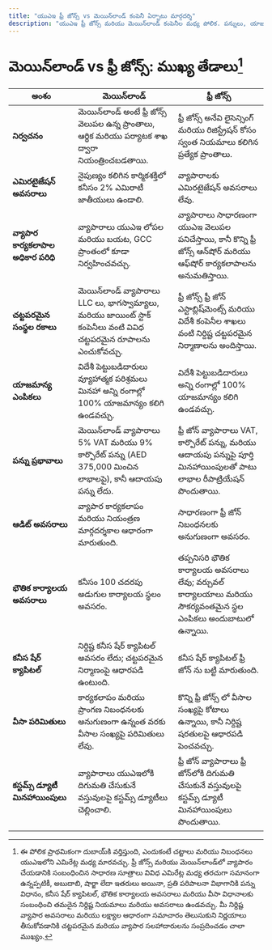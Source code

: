 ```yaml
---
title: "యుఎఇ ఫ్రీ జోన్స్ vs మెయిన్‌లాండ్ కంపెనీ ఏర్పాటు మార్గదర్శి"
description: "యుఎఇ ఫ్రీ జోన్స్ మరియు మెయిన్‌లాండ్ కంపెనీల మధ్య పోలిక. పన్నులు, యాజమాన్యం, వీసాలు మరియు వ్యాపార కార్యకలాపాలలో ఫ్రీ జోన్ మరియు మెయిన్‌లాండ్ సెటప్ మధ్య ముఖ్య తేడాలు."
---
```


# మెయిన్‌లాండ్ vs ఫ్రీ జోన్స్: ముఖ్య తేడాలు[^1]

| **అంశం**                             | **మెయిన్‌లాండ్**                                                                                                       | **ఫ్రీ జోన్స్**                                                                                                           |
| ------------------------------------ | ---------------------------------------------------------------------------------------------------------------------- | ------------------------------------------------------------------------------------------------------------------------- |
| **నిర్వచనం**                         | మెయిన్‌లాండ్ అంటే ఫ్రీ జోన్స్ వెలుపల ఉన్న ప్రాంతాలు, ఆర్థిక మరియు పర్యాటక శాఖ ద్వారా నియంత్రించబడతాయి.                 | ఫ్రీ జోన్స్ అనేవి లైసెన్సింగ్ మరియు రిజిస్ట్రేషన్ కోసం స్వంత నియమాలు కలిగిన ప్రత్యేక ప్రాంతాలు.                           |
| **ఎమిరటైజేషన్ అవసరాలు**              | నైపుణ్యం కలిగిన కార్మికశక్తిలో కనీసం 2% ఎమిరాటీ జాతీయులు ఉండాలి.                                                       | వ్యాపారాలకు ఎమిరటైజేషన్ అవసరాలు లేవు.                                                                                     |
| **వ్యాపార కార్యకలాపాల అధికార పరిధి** | వ్యాపారాలు యుఎఇ లోపల మరియు బయట, GCC ప్రాంతంలో కూడా నిర్వహించవచ్చు.                                                     | వ్యాపారాలు సాధారణంగా యుఎఇ వెలుపల పనిచేస్తాయి, కానీ కొన్ని ఫ్రీ జోన్స్ ఆన్‌షోర్ మరియు ఆఫ్‌షోర్ కార్యకలాపాలను అనుమతిస్తాయి. |
| **చట్టపరమైన సంస్థల రకాలు**           | మెయిన్‌లాండ్ వ్యాపారాలు LLC లు, భాగస్వామ్యాలు, మరియు జాయింట్ స్టాక్ కంపెనీలు వంటి వివిధ చట్టపరమైన రూపాలను ఎంచుకోవచ్చు. | ఫ్రీ జోన్స్ ఫ్రీ జోన్ ఎస్టాబ్లిష్‌మెంట్స్ మరియు విదేశీ కంపెనీల శాఖలు వంటి నిర్దిష్ట చట్టపరమైన నిర్మాణాలను అందిస్తాయి.     |
| **యాజమాన్య ఎంపికలు**                 | విదేశీ పెట్టుబడిదారులు వ్యూహాత్మక పరిశ్రమలు మినహా అన్ని రంగాల్లో 100% యాజమాన్యం కలిగి ఉండవచ్చు.                        | విదేశీ పెట్టుబడిదారులు అన్ని రంగాల్లో 100% యాజమాన్యం కలిగి ఉండవచ్చు.                                                      |
| **పన్ను ప్రభావాలు**                  | మెయిన్‌లాండ్ వ్యాపారాలు 5% VAT మరియు 9% కార్పొరేట్ పన్ను (AED 375,000 మించిన లాభాలపై), కానీ ఆదాయపు పన్ను లేదు.         | ఫ్రీ జోన్ వ్యాపారాలు VAT, కార్పొరేట్ పన్ను, మరియు ఆదాయపు పన్నుపై పూర్తి మినహాయింపులతో పాటు లాభాల రీపాట్రియేషన్ పొందుతాయి. |
| **ఆడిట్ అవసరాలు**                    | వ్యాపార కార్యకలాపం మరియు నియంత్రణ మార్గదర్శకాల ఆధారంగా మారుతుంది.                                                      | సాధారణంగా ఫ్రీ జోన్ నిబంధనలకు అనుగుణంగా అవసరం.                                                                            |
| **భౌతిక కార్యాలయ అవసరాలు**           | కనీసం 100 చదరపు అడుగుల కార్యాలయ స్థలం అవసరం.                                                                           | తప్పనిసరి భౌతిక కార్యాలయ అవసరాలు లేవు; వర్చువల్ కార్యాలయాలు మరియు సౌకర్యవంతమైన స్థల ఎంపికలు అందుబాటులో ఉన్నాయి.           |
| **కనీస షేర్ క్యాపిటల్**              | నిర్దిష్ట కనీస షేర్ క్యాపిటల్ అవసరం లేదు; చట్టపరమైన నిర్మాణంపై ఆధారపడి ఉంటుంది.                                        | కనీస షేర్ క్యాపిటల్ ఫ్రీ జోన్ ను బట్టి మారుతుంది.                                                                         |
| **వీసా పరిమితులు**                   | కార్యకలాపం మరియు ప్రాంగణ నిబంధనలకు అనుగుణంగా ఉన్నంత వరకు వీసాల సంఖ్యపై పరిమితులు లేవు.                                 | కొన్ని ఫ్రీ జోన్స్ లో వీసాల సంఖ్యపై కోటాలు ఉన్నాయి, కానీ నిర్దిష్ట షరతులపై ఆధారపడి పెంచవచ్చు.                             |
| **కస్టమ్స్ డ్యూటీ మినహాయింపులు**     | వ్యాపారాలు యుఎఇలోకి దిగుమతి చేసుకునే వస్తువులపై కస్టమ్స్ డ్యూటీలు చెల్లించాలి.                                         | ఫ్రీ జోన్ వ్యాపారాలు ఫ్రీ జోన్‌లోకి దిగుమతి చేసుకునే వస్తువులపై కస్టమ్స్ డ్యూటీ మినహాయింపులు పొందుతాయి.                   |

[^1]: ఈ పోలిక ప్రాథమికంగా దుబాయ్‌కి వర్తిస్తుంది, ఎందుకంటే చట్టాలు మరియు నిబంధనలు యుఎఇలోని ఎమిరేట్ల మధ్య మారవచ్చు. ఫ్రీ జోన్స్ మరియు మెయిన్‌లాండ్‌లో వ్యాపారం చేయడానికి సంబంధించిన సాధారణ సూత్రాలు వివిధ ఎమిరేట్ల మధ్య తరచుగా సమానంగా ఉన్నప్పటికీ, అబుదాబి, షార్జా లేదా ఇతరులు అయినా, ప్రతి పరిపాలనా విభాగానికి పన్ను విధానం, కనీస షేర్ క్యాపిటల్, భౌతిక కార్యాలయ అవసరాలు మరియు వీసా విధానాలకు సంబంధించి తమదైన నిర్దిష్ట నియమాలు మరియు అవసరాలు ఉండవచ్చు. మీ నిర్దిష్ట వ్యాపార అవసరాలు మరియు లక్ష్యాల ఆధారంగా సమాచారం తెలుసుకుని నిర్ణయాలు తీసుకోవడానికి చట్టపరమైన మరియు వ్యాపార సలహాదారులను సంప్రదించడం చాలా ముఖ్యం.
